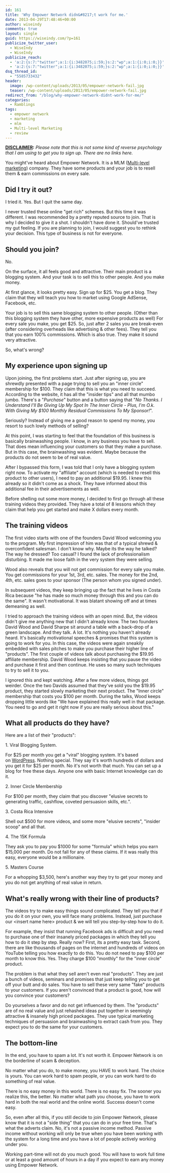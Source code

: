 ```yaml
---
id: 161
title: 'Why Empower Network didn&#8217;t work for me.'
date: 2013-04-29T17:48:46+00:00
author: wiseindy
comments: true
layout: single
guid: https://wiseindy.com/?p=161
publicize_twitter_user:
  - WiseIndy
  - WiseIndy
publicize_reach:
  - 'a:2:{s:7:"twitter";a:1:{i:3482075;i:59;}s:2:"wp";a:1:{i:0;i:0;}}'
  - 'a:2:{s:7:"twitter";a:1:{i:3482075;i:59;}s:2:"wp";a:1:{i:0;i:0;}}'
dsq_thread_id:
  - "5585733432"
header:
  image: /wp-content/uploads/2013/05/empower-network-fail.jpg
  teaser: /wp-content/uploads/2013/05/empower-network-fail.jpg
redirect_from: "/blog/why-empower-network-didnt-work-for-me/"
categories:
  - Ramblings
tags:
  - empower network
  - marketing
  - mlm
  - Multi-level Marketing
  - review
---
```

<strong><span style="text-decoration:underline;">DISCLAIMER</span>:</strong> <em>Please note that this is not some kind of reverse psychology that I am using to get you to sign up. There are no links here.</em>

You might've heard about Empower Network. It is a MLM (<a title="Wikipedia" href="https://en.wikipedia.org/wiki/Multi-level_marketing" target="_blank">Multi-level marketing</a>) company. They have some products and your job is to resell them &amp; earn commissions on every sale.
<h2>Did I try it out?</h2>
I tried it. Yes. But I quit the same day.

<!--more-->

I never trusted these online "get rich" schemes. But this time it was different. I was recommended by a pretty reputed source to join. That is why I decided to give it a shot. I shouldn't have done it. Should've trusted my gut feeling. If you are planning to join, I would suggest you to rethink your decision. This type of business is not for everyone.
<h2>Should you join?</h2>
No.

On the surface, it all feels good and attractive. Their main product is a blogging system. And your task is to sell this to other people. And you make money.

At first glance, it looks pretty easy. Sign up for $25. You get a blog. They claim that they will teach you how to market using Google AdSense, Facebook, etc.

Your job is to sell this same blogging system to other people. (Other than this blogging system they have other, more expensive products as well) For every sale you make, you get $25. So, just after 2 sales you are break-even (after considering overheads like advertising &amp; other fees). They tell you that you earn 100% commissions. Which is also true. They make it sound very attractive.

So, what's wrong?
<h2>My experience upon signing up</h2>
Upon joining, the first problems start. Just after signing up, you are shrewdly presented with a page trying to sell you an "inner circle" membership for $100. They claim that this is what you need to succeed. According to the website, it has all the "insider tips" and all that mumbo jumbo. There's a "<em>Purchase</em>" button and a button saying that "<em>No Thanks. I Understand I'll Be Giving Up My Spot In The Inner Circle - Plus, I'm O.k. With Giving My $100 Monthly Residual Commissions To My Sponsor!</em>".

Seriously? Instead of giving me a good reason to spend my money, you resort to such lowly methods of selling?

At this point, I was starting to feel that the foundation of this business is basically brainwashing people. I know, in any business you have to sell. That does mean influencing your customers so that they make a purchase. But in this case, the brainwashing was evident. Maybe because the products do not seem to be of real value.

After I bypassed this form, I was told that I only have a blogging system right now. To activate my "affiliate" account (which is needed to resell this product to other users), I need to pay an additional $19.95. I knew this already so it didn't come as a shock. They have informed about this additional fee in their advertisements as well.

Before shelling out some more money, I decided to first go through all these training videos they provided. They have a total of 8 lessons which they claim that help you get started and make X dollars every month.
<h2>The training videos</h2>
The first video starts with one of the founders David Wood welcoming you to the program. My first impression of him was that of a typical shrewd &amp; overconfident salesman. I don't know why. Maybe its the way he talked? The way he dressed? Too casual? I found the lack of professionalism disturbing. It made me loose faith in the very system they were selling.

Wood also reveals that you will not get commission for every sale you make. You get commissions for your 1st, 3rd, etc. sales. The money for the 2nd, 4th, etc. sales goes to your sponsor (The person whom you signed under).

In subsequent videos, they keep bringing up the fact that he lives in Costa Rica because "he has made so much money through this and you can do the same". It wasn't motivational. It was blatant showing off and at times demeaning as well.

I tried to approach the training videos with an open mind. But, the videos didn't give me anything new that I didn't already know. The two founders David Wood and David Sharpe sit around a table with a back-drop of a green landscape. And they talk. A lot. It's nothing you haven't already heard. It's basically motivational speeches &amp; promises that this system is going to work for you. In this case, the videos were again sneakily embedded with sales pitches to make you purchase their higher line of "products". The first couple of videos talk about purchasing the $19.95 affiliate membership. David Wood keeps insisting that you pause the video and purchase it first and then continue. He uses so many such techniques to try to sell it to you.

I ignored this and kept watching. After a few more videos, things got weirder. Once the two Davids assumed that they've sold you the $19.95 product, they started slowly marketing their next product. The "Inner circle" membership that costs you $100 per month. During the talks, Wood keeps dropping little words like "We have explained this really well in that package. You need to go and get it right now if you are really serious about this."
<h2>What all products do they have?</h2>
Here are a list of their "products":

1. Viral Blogging System.

For $25 per month you get a "viral" blogging system. It's based on <a title="WordPress" href="https://wordpress.org/" target="_blank">WordPress</a>. Nothing special. They say it's worth hundreds of dollars and you get it for $25 per month. No it's not worth that much. You can set up a blog for free these days. Anyone one with basic Internet knowledge can do it.

2. Inner Circle Membership

For $100 per month, they claim that you discover "elusive secrets to generating traffic, cashflow, coveted persuasion skills, etc.".

3. Costa Rica Intensive

Shell out $500 for more videos, and some more "elusive secrets", "insider scoop" and all that.

4. The 15K Formula

They ask you to pay you $1000 for some "formula" which helps you earn $15,000 per month. Do not fall for any of these claims. If it was really this easy, everyone would be a millionaire.

5. Masters Course

For a whopping $3,500, here's another way they try to get your money and you do not get anything of real value in return.
<h2>What's really wrong with their line of products?</h2>
The videos try to make easy things sound complicated. They tell you that if you do it on your own, you will face many problems. Instead, just purchase our &lt;insert name here&gt; product &amp; we will tell you step-by-step how to do it.

For example, they insist that running Facebook ads is difficult and you need to purchase one of their insanely priced packages in which they tell you how to do it step by step. Really now? First, its a pretty easy task. Second, there are like thousands of pages on the internet and hundreds of videos on YouTube telling you how exactly to do this. You do not need to pay $100 per month to know this. Yes. They charge $100 "monthly" for the "inner circle" product.

The problem is that what they sell aren't even real "products". They are just a bunch of videos, seminars and promises that just keep telling you to get off your butt and do sales. You have to sell these very same "fake" products to your customers. If you aren't convinced that a product is good, how will you convince your customers?

Do yourselves a favor and do not get influenced by them. The "products" are of no real value and just rehashed ideas put together in seemingly attractive &amp; insanely high priced packages. They use typical marketing techniques of persuasion and brainwashing to extract cash from you. They expect you to do the same for your customers.
<h2>The bottom-line</h2>
In the end, you have to spam a lot. It's not worth it. Empower Network is on the borderline of scam &amp; deception.

No matter what you do, to make money, you HAVE to work hard. The choice is yours. You can work hard to spam people, or you can work hard to do something of real value.

There is no easy money in this world. There is no easy fix. The sooner you realize this, the better. No matter what path you choose, you have to work hard in both the real world and the online world. Success doesn't come easy.

So, even after all this, if you still decide to join Empower Network, please know that it is not a "side thing" that you can do in your free time. That's what the adverts claim. No, it's not a passive income method. Passive income without working will only be true when you have been working with the system for a long time and you have a lot of people actively working under you.

Working part-time will not do you much good. You will have to work full time or at least a good amount of hours in a day if you expect to earn any money using Empower Network.